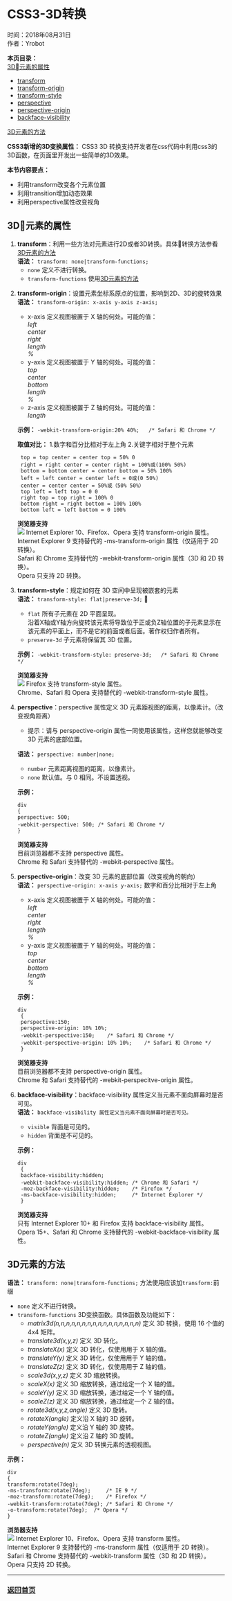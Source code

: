 # CSS3-3D转换  
时间：2018年08月31日  
作者：Yrobot  

__本页目录：__    
[3D元素的属性](#id1)  
- [transform](#id11)
- [transform-origin](#id12)
- [transform-style](#id13)
- [perspective](#id14)
- [perspective-origin](#id15)  
- [backface-visibility](#id16)  

[3D元素的方法](#id2)  

__CSS3新增的3D变换属性：__  CSS3 3D 转换支持开发者在css代码中利用css3的3D函数，在页面里开发出一些简单的3D效果。  

__本节内容要点：__  
- 利用transform改变各个元素位置  
- 利用transition增加动态效果  
- 利用perspective属性改变视角  


<a href="" id="id1"></a>

## 3D元素的属性
<a href="" id="id11"></a>

1. __transform__：利用一些方法对元素进行2D或者3D转换。具体转换方法参看 [3D元素的方法](#id2)    
   __语法：__ `transform: none|transform-functions;`  
   - `none` 定义不进行转换。  
   - `transform-functions` 使用[3D元素的方法](#id2)  
  
<a href="" id="id12"></a>

2. __transform-origin__：设置元素坐标系原点的位置，影响到2D、3D的旋转效果    
   __语法：__ `transform-origin: x-axis y-axis z-axis;`      
   - x-axis	定义视图被置于 X 轴的何处。可能的值：  
    _left_  
    _center_  
    _right_  
    _length_  
    _%_  
   - y-axis	定义视图被置于 Y 轴的何处。可能的值：  
    _top_  
    _center_  
    _bottom_  
    _length_  
    _%_  
   - z-axis	定义视图被置于 Z 轴的何处。可能的值：  
    _length_

   __示例：__ `-webkit-transform-origin:20% 40%;	/* Safari 和 Chrome */`   

   __取值对比：__  1.数字和百分比相对于左上角 2.关键字相对于整个元素  
   ```
    top = top center = center top = 50% 0  
    right = right center = center right = 100%或(100% 50%)  
    bottom = bottom center = center bottom = 50% 100%  
    left = left center = center left = 0或(0 50%)   
    center = center center = 50%或（50% 50%）  
    top left = left top = 0 0  
    right top = top right = 100% 0  
    bottom right = right bottom = 100% 100%  
    bottom left = left bottom = 0 100%  
   ```
   __浏览器支持__  
  ![](https://ws1.sinaimg.cn/large/006tNbRwgy1fut27g9rczj30v806oabn.jpg)
  Internet Explorer 10、Firefox、Opera 支持 transform-origin 属性。  
  Internet Explorer 9 支持替代的 -ms-transform-origin 属性（仅适用于 2D 转换）。  
  Safari 和 Chrome 支持替代的 -webkit-transform-origin 属性（3D 和 2D 转换）。  
  Opera 只支持 2D 转换。  

<a href="" id="id13"></a>   

3. __transform-style__：规定如何在 3D 空间中呈现被嵌套的元素  
   __语法：__ `transform-style: flat|preserve-3d;`     
   - `flat`	所有子元素在 2D 平面呈现。  
      沿着X轴或Y轴方向旋转该元素将导致位于正或负Z轴位置的子元素显示在该元素的平面上，而不是它的前面或者后面。著作权归作者所有。  
   - `preserve-3d`	子元素将保留其 3D 位置。    
  
   __示例：__ `-webkit-transform-style: preserve-3d;	/* Safari 和 Chrome */`  
  
   __浏览器支持__  
  ![](https://ws1.sinaimg.cn/large/006tNbRwgy1fut2ohsc19j30v006mtae.jpg)
  Firefox 支持 transform-style 属性。  
  Chrome、Safari 和 Opera 支持替代的 -webkit-transform-style 属性。 
   
<a href="" id="id14"></a>

4. __perspective__：perspective 属性定义 3D 元素距视图的距离，以像素计。（改变视角距离）  
   - 提示：请与 perspective-origin 属性一同使用该属性，这样您就能够改变 3D 元素的底部位置。   
   
   __语法：__ `perspective: number|none;`  
   - `number`	元素距离视图的距离，以像素计。  
   - `none`	默认值。与 0 相同。不设置透视。  
      
   __示例：__ 
    ```
    div
    {
    perspective: 500;
    -webkit-perspective: 500; /* Safari 和 Chrome */
    }
    ``` 
    __浏览器支持__  
  目前浏览器都不支持 perspective 属性。  
  Chrome 和 Safari 支持替代的 -webkit-perspective 属性。  
   
<a href="" id="id15"></a>

5. __perspective-origin__：改变 3D 元素的底部位置（改变视角的朝向）  
   __语法：__ `perspective-origin: x-axis y-axis;` 数字和百分比相对于左上角   
   - x-axis	定义视图被置于 X 轴的何处。可能的值：  
    _left_  
    _center_  
    _right_  
    _length_  
    _%_  
   - y-axis	定义视图被置于 Y 轴的何处。可能的值：  
    _top_  
    _center_  
    _bottom_  
    _length_  
    _%_  

   __示例：__ 
   ```
   div
    {
    perspective:150;
    perspective-origin: 10% 10%;
    -webkit-perspective:150;	/* Safari 和 Chrome */
    -webkit-perspective-origin: 10% 10%;	/* Safari 和 Chrome */
    }
   ```
   __浏览器支持__  
  目前浏览器都不支持 perspective-origin 属性。  
  Chrome 和 Safari 支持替代的 -webkit-perspecitve-origin 属性。  

<a href="" id="id16"></a>

6. __backface-visibility__：backface-visibility 属性定义当元素不面向屏幕时是否可见。  
   __语法：__ `backface-visibility 属性定义当元素不面向屏幕时是否可见。`   
   - `visible`	背面是可见的。  
   - `hidden`	背面是不可见的。  

   __示例：__   
   ```
   div
    {
    backface-visibility:hidden;
    -webkit-backface-visibility:hidden;	/* Chrome 和 Safari */
    -moz-backface-visibility:hidden; 	/* Firefox */
    -ms-backface-visibility:hidden; 	/* Internet Explorer */
    }
   ```
   __浏览器支持__   
  只有 Internet Explorer 10+ 和 Firefox 支持 backface-visibility 属性。  
  Opera 15+、Safari 和 Chrome 支持替代的 -webkit-backface-visibility 属性。  
<a id='id2'></a>

## 3D元素的方法  
__语法：__ `transform: none|transform-functions;` 方法使用应该加`transform:`前缀   
   - `none`	定义不进行转换。  
   - `transform-functions`	3D变换函数。具体函数及功能如下：  
      - _matrix3d(n,n,n,n,n,n,n,n,n,n,n,n,n,n,n,n)_	定义 3D 转换，使用 16 个值的 4x4 矩阵。  
      - _translate3d(x,y,z)_	定义 3D 转化。  
      - _translateX(x)_	定义 3D 转化，仅使用用于 X 轴的值。  
      - _translateY(y)_	定义 3D 转化，仅使用用于 Y 轴的值。  
      - _translateZ(z)_	定义 3D 转化，仅使用用于 Z 轴的值。  
      - _scale3d(x,y,z)_	定义 3D 缩放转换。  
      - _scaleX(x)_	定义 3D 缩放转换，通过给定一个 X 轴的值。  
      - _scaleY(y)_	定义 3D 缩放转换，通过给定一个 Y 轴的值。  
      - _scaleZ(z)_	定义 3D 缩放转换，通过给定一个 Z 轴的值。  
      - _rotate3d(x,y,z,angle)_	定义 3D 旋转。  
      - _rotateX(angle)_	定义沿 X 轴的 3D 旋转。  
      - _rotateY(angle)_	定义沿 Y 轴的 3D 旋转。  
      - _rotateZ(angle)_	定义沿 Z 轴的 3D 旋转。  
      - _perspective(n)_	定义 3D 转换元素的透视视图。  
  
__示例：__   
```
div
{
transform:rotate(7deg);
-ms-transform:rotate(7deg); 	/* IE 9 */
-moz-transform:rotate(7deg); 	/* Firefox */
-webkit-transform:rotate(7deg); /* Safari 和 Chrome */
-o-transform:rotate(7deg); 	/* Opera */
}
```

__浏览器支持__   
![](https://ws4.sinaimg.cn/large/006tNbRwgy1fuqf7u1vz0j30u204ot9y.jpg)
Internet Explorer 10、Firefox、Opera 支持 transform 属性。  
Internet Explorer 9 支持替代的 -ms-transform 属性（仅适用于 2D 转换）。  
Safari 和 Chrome 支持替代的 -webkit-transform 属性（3D 和 2D 转换）。  
Opera 只支持 2D 转换。

--- 
### [返回首页](/README.md)

